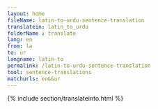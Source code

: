 ```yaml
---
layout: home
fileName: latin-to-urdu-sentence-translation
translatein: latin_to_urdu
folderName : translate
lang: en
from: la
to: ur
langname: latin-to
permalink: /latin-to-urdu-sentence-translation
tool: sentence-translations
matchurls: en&&ur
---
```

{% include section/translateinto.html %}
